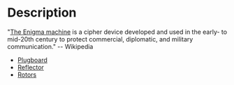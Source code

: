 

# Description

"[The Enigma machine](https://en.wikipedia.org/wiki/Enigma_machine#) is a cipher device developed and used in the early- to mid-20th century to protect commercial, diplomatic, and military communication." -- Wikipedia

- [Plugboard](https://en.wikipedia.org/wiki/Enigma_machine#Plugboard)
- [Reflector](https://en.wikipedia.org/wiki/Enigma_machine#Reflector)
- [Rotors](https://en.wikipedia.org/wiki/Enigma_rotor_details)

